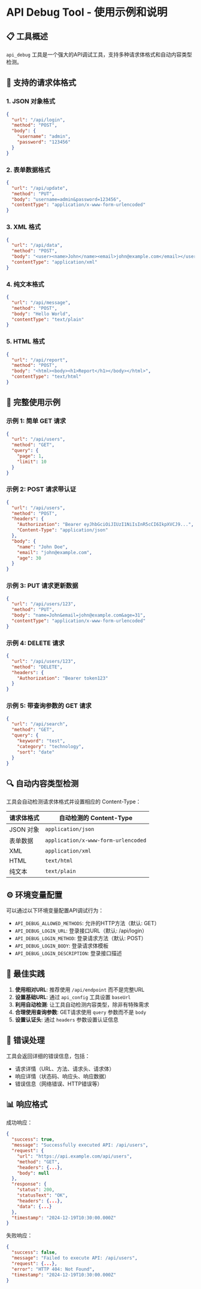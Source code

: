 # API Debug Tool - 使用示例和说明

## 📋 工具概述

`api_debug` 工具是一个强大的API调试工具，支持多种请求体格式和自动内容类型检测。

## 🔧 支持的请求体格式

### 1. JSON 对象格式
```json
{
  "url": "/api/login",
  "method": "POST",
  "body": {
    "username": "admin",
    "password": "123456"
  }
}
```

### 2. 表单数据格式
```json
{
  "url": "/api/update",
  "method": "PUT",
  "body": "username=admin&password=123456",
  "contentType": "application/x-www-form-urlencoded"
}
```

### 3. XML 格式
```json
{
  "url": "/api/data",
  "method": "POST",
  "body": "<user><name>John</name><email>john@example.com</email></user>",
  "contentType": "application/xml"
}
```

### 4. 纯文本格式
```json
{
  "url": "/api/message",
  "method": "POST",
  "body": "Hello World",
  "contentType": "text/plain"
}
```

### 5. HTML 格式
```json
{
  "url": "/api/report",
  "method": "POST",
  "body": "<html><body><h1>Report</h1></body></html>",
  "contentType": "text/html"
}
```

## 🎯 完整使用示例

### 示例 1: 简单 GET 请求
```json
{
  "url": "/api/users",
  "method": "GET",
  "query": {
    "page": 1,
    "limit": 10
  }
}
```

### 示例 2: POST 请求带认证
```json
{
  "url": "/api/users",
  "method": "POST",
  "headers": {
    "Authorization": "Bearer eyJhbGciOiJIUzI1NiIsInR5cCI6IkpXVCJ9...",
    "Content-Type": "application/json"
  },
  "body": {
    "name": "John Doe",
    "email": "john@example.com",
    "age": 30
  }
}
```

### 示例 3: PUT 请求更新数据
```json
{
  "url": "/api/users/123",
  "method": "PUT",
  "body": "name=John&email=john@example.com&age=31",
  "contentType": "application/x-www-form-urlencoded"
}
```

### 示例 4: DELETE 请求
```json
{
  "url": "/api/users/123",
  "method": "DELETE",
  "headers": {
    "Authorization": "Bearer token123"
  }
}
```

### 示例 5: 带查询参数的 GET 请求
```json
{
  "url": "/api/search",
  "method": "GET",
  "query": {
    "keyword": "test",
    "category": "technology",
    "sort": "date"
  }
}
```

## 🔍 自动内容类型检测

工具会自动检测请求体格式并设置相应的 Content-Type：

| 请求体格式 | 自动检测的 Content-Type |
|-----------|----------------------|
| JSON 对象 | `application/json` |
| 表单数据 | `application/x-www-form-urlencoded` |
| XML | `application/xml` |
| HTML | `text/html` |
| 纯文本 | `text/plain` |

## ⚙️ 环境变量配置

可以通过以下环境变量配置API调试行为：

- `API_DEBUG_ALLOWED_METHODS`: 允许的HTTP方法（默认: GET）
- `API_DEBUG_LOGIN_URL`: 登录接口URL（默认: /api/login）
- `API_DEBUG_LOGIN_METHOD`: 登录请求方法（默认: POST）
- `API_DEBUG_LOGIN_BODY`: 登录请求体模板
- `API_DEBUG_LOGIN_DESCRIPTION`: 登录接口描述

## 🚀 最佳实践

1. **使用相对URL**: 推荐使用 `/api/endpoint` 而不是完整URL
2. **设置基础URL**: 通过 `api_config` 工具设置 `baseUrl`
3. **利用自动检测**: 让工具自动检测内容类型，除非有特殊需求
4. **合理使用查询参数**: GET请求使用 `query` 参数而不是 `body`
5. **设置认证头**: 通过 `headers` 参数设置认证信息

## 🔧 错误处理

工具会返回详细的错误信息，包括：
- 请求详情（URL、方法、请求头、请求体）
- 响应详情（状态码、响应头、响应数据）
- 错误信息（网络错误、HTTP错误等）

## 📊 响应格式

成功响应：
```json
{
  "success": true,
  "message": "Successfully executed API: /api/users",
  "request": {
    "url": "https://api.example.com/api/users",
    "method": "GET",
    "headers": {...},
    "body": null
  },
  "response": {
    "status": 200,
    "statusText": "OK",
    "headers": {...},
    "data": {...}
  },
  "timestamp": "2024-12-19T10:30:00.000Z"
}
```

失败响应：
```json
{
  "success": false,
  "message": "Failed to execute API: /api/users",
  "request": {...},
  "error": "HTTP 404: Not Found",
  "timestamp": "2024-12-19T10:30:00.000Z"
}
```
